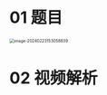 # 01 题目

<img src="https://cvp.oss-cn-shanghai.aliyuncs.com/picgo/202402231530217.png" alt="image-20240223153058839" style="zoom:50%;" />



# 02 视频解析

